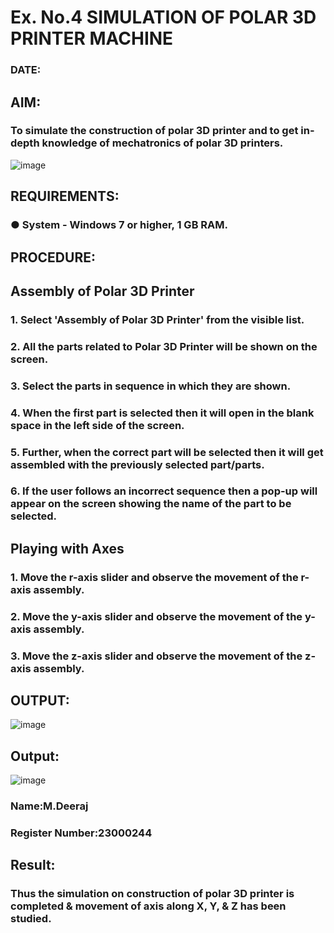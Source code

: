 # Ex. No.4 SIMULATION OF POLAR 3D PRINTER MACHINE

### DATE: 

## AIM:
### To simulate the construction of polar 3D printer and to get in-depth knowledge of mechatronics of polar 3D printers.

![image](https://github.com/Sellakumar1987/Ex.-No.-4---SIMULATION-OF-POLAR-3D-PRINTER-MACHINE/assets/113594316/b551f195-9877-49a2-99bb-a9efcfb3381a)

## REQUIREMENTS:
### ●	System - Windows 7 or higher, 1 GB RAM.

## PROCEDURE:

## Assembly of Polar 3D Printer
### 1.	Select 'Assembly of Polar 3D Printer' from the visible list.
### 2.	All the parts related to Polar 3D Printer will be shown on the screen.
### 3.	Select the parts in sequence in which they are shown.
### 4.	When the first part is selected then it will open in the blank space in the left side of the screen.
### 5.	Further, when the correct part will be selected then it will get assembled with the previously selected part/parts.
### 6.	If the user follows an incorrect sequence then a pop-up will appear on the screen showing the name of the part to be selected.

## Playing with Axes
### 1.	Move the r-axis slider and observe the movement of the r-axis assembly.
### 2.	Move the y-axis slider and observe the movement of the y-axis assembly.
### 3.	Move the z-axis slider and observe the movement of the z-axis assembly.

## OUTPUT:

![image](https://github.com/MangariDeeraj/Ex.-No.-4---SIMULATION-OF-POLAR-3D-PRINTER-MACHINE/assets/149365485/7e188245-5814-4efd-bae3-bb79fa0ea3c6)


## Output:
![image](https://github.com/MangariDeeraj/Ex.-No.-4---SIMULATION-OF-POLAR-3D-PRINTER-MACHINE/assets/149365485/d58c07b8-0827-451a-b218-9c692920b5e5)
### Name:M.Deeraj
### Register Number:23000244

## Result: 
### Thus the simulation on construction of polar 3D printer is completed & movement of axis along X, Y, & Z has been studied.
